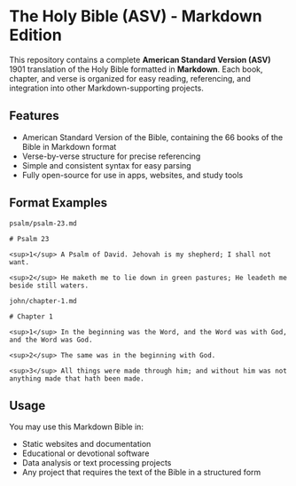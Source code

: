 # The Holy Bible (ASV) - Markdown Edition

This repository contains a complete **American Standard Version (ASV)** 1901 translation of the Holy Bible formatted in **Markdown**. Each book, chapter, and verse is organized for easy reading, referencing, and integration into other Markdown-supporting projects.

## Features

- American Standard Version of the Bible, containing the 66 books of the Bible in Markdown format  
- Verse-by-verse structure for precise referencing  
- Simple and consistent syntax for easy parsing  
- Fully open-source for use in apps, websites, and study tools  

## Format Examples

`psalm/psalm-23.md`
```
# Psalm 23

<sup>1</sup> A Psalm of David. Jehovah is my shepherd; I shall not want. 

<sup>2</sup> He maketh me to lie down in green pastures; He leadeth me beside still waters.
```

`john/chapter-1.md`
```
# Chapter 1

<sup>1</sup> In the beginning was the Word, and the Word was with God, and the Word was God. 

<sup>2</sup> The same was in the beginning with God. 

<sup>3</sup> All things were made through him; and without him was not anything made that hath been made. 
```

## Usage

You may use this Markdown Bible in:

- Static websites and documentation  
- Educational or devotional software  
- Data analysis or text processing projects  
- Any project that requires the text of the Bible in a structured form


